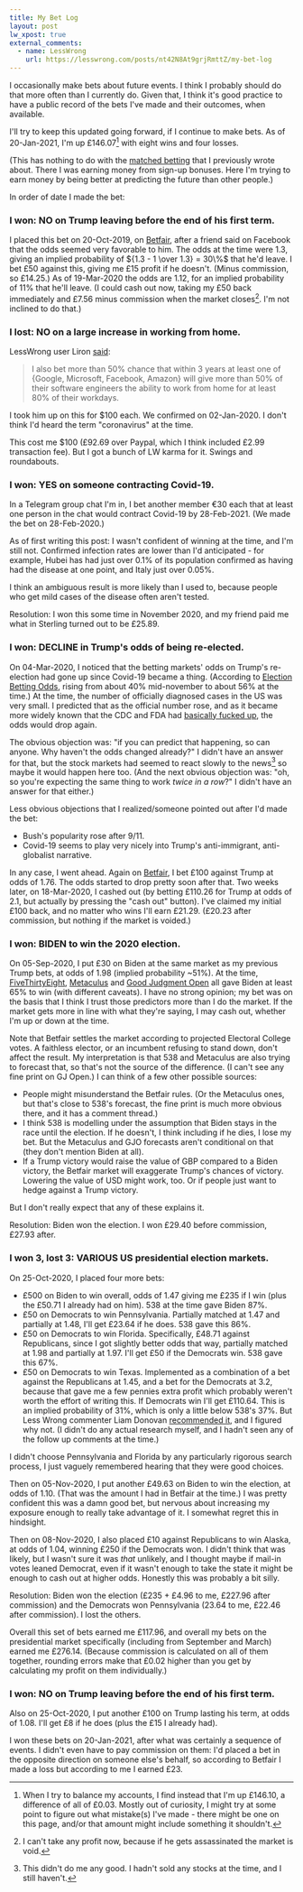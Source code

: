 ```yaml
---
title: My Bet Log
layout: post
lw_xpost: true
external_comments:
  - name: LessWrong
    url: https://lesswrong.com/posts/nt42N8At9grjRmttZ/my-bet-log
---
```

I occasionally make bets about future events. I think I probably should do that more often than I currently do. Given that, I think it's good practice to have a public record of the bets I've made and their outcomes, when available.

I'll try to keep this updated going forward, if I continue to make bets. As of 20-Jan-2021, I'm up £146.07[^balancing] with eight wins and four losses.

[^balancing]: When I try to balance my accounts, I find instead that I'm up £146.10, a difference of all of £0.03. Mostly out of curiosity, I might try at some point to figure out what mistake(s) I've made - there might be one on this page, and/or that amount might include something it shouldn't.

(This has nothing to do with the [matched betting](http://reasonableapproximation.net/2018/06/02/matched-betting.html) that I previously wrote about. There I was earning money from sign-up bonuses. Here I'm trying to earn money by being better at predicting the future than other people.)

In order of date I made the bet:

### I won: NO on Trump leaving before the end of his first term.

I placed this bet on 20-Oct-2019, on
[Betfair](https://www.betfair.com/exchange/plus/politics/market/1.129133401),
after a friend said on Facebook that the odds seemed very favorable to him. The odds at the time were 1.3, giving an implied probability of ${1.3 - 1 \over 1.3} = 30\%$ that he'd leave. I bet £50 against this, giving me £15 profit if he doesn't. (Minus commission, so £14.25.) As of 19-Mar-2020 the odds are 1.12, for an implied probability of 11% that he'll leave. (I could cash out now, taking my £50 back immediately and £7.56 minus commission when the market closes[^void]. I'm not inclined to do that.)

[^void]: I can't take any profit now, because if he gets assassinated the market is void.

### I lost: NO on a large increase in working from home.

LessWrong user Liron [said](https://www.greaterwrong.com/posts/7XTnz7S77hRzLbpDA/programmers-should-plan-for-lower-pay#comment-SuFjevs6QmcDHQaWN):

> I also bet more than 50% chance that within 3 years at least one of {Google, Microsoft, Facebook, Amazon} will give more than 50% of their software engineers the ability to work from home for at least 80% of their workdays.

I took him up on this for $100 each. We confirmed on 02-Jan-2020. I don't think I'd heard the term "coronavirus" at the time.

This cost me $100 (£92.69 over Paypal, which I think included £2.99 transaction fee). But I got a bunch of LW karma for it. Swings and roundabouts.

### I won: YES on someone contracting Covid-19.

In a Telegram group chat I'm in, I bet another member €30 each that at least one person in the chat would contract Covid-19 by 28-Feb-2021. (We made the bet on 28-Feb-2020.)

As of first writing this post: I wasn't confident of winning at the time, and I'm still not. Confirmed infection rates are lower than I'd anticipated - for example, Hubei has had just over 0.1% of its population confirmed as having had the disease at one point, and Italy just over 0.05%.

I think an ambiguous result is more likely than I used to, because people who get mild cases of the disease often aren't tested.

Resolution: I won this some time in November 2020, and my friend paid me what in Sterling turned out to be £25.89.

### I won: DECLINE in Trump's odds of being re-elected.

On 04-Mar-2020, I noticed that the betting markets' odds on Trump's re-election had gone up since Covid-19 became a thing. (According to [Election Betting Odds](https://electionbettingodds.com/President2020.html), rising from about 40% mid-november to about 56% at the time.) At the time, the number of officially diagnosed cases in the US was very small. I predicted that as the official number rose, and as it became more widely known that the CDC and FDA had [basically fucked up](https://slatestarcodex.com/2020/03/02/coronavirus-links-speculation-open-thread/), the odds would drop again.

The obvious objection was: "if you can predict that happening, so can anyone. Why haven't the odds changed already?" I didn't have an answer for that, but the stock markets had seemed to react slowly to the news[^stocks] so maybe it would happen here too. (And the next obvious objection was: "oh, so you're expecting the same thing to work *twice in a row*?" I didn't have an answer for that either.)

[^stocks]: This didn't do me any good. I hadn't sold any stocks at the time, and I still haven't.

Less obvious objections that I realized/someone pointed out after I'd made the bet:

* Bush's popularity rose after 9/11.
* Covid-19 seems to play very nicely into Trump's anti-immigrant, anti-globalist narrative.

In any case, I went ahead. Again on [Betfair](https://www.betfair.com/exchange/plus/politics/market/1.128151441), I bet £100 against Trump at odds of 1.76. The odds started to drop pretty soon after that. Two weeks later, on 18-Mar-2020, I cashed out (by betting £110.26 for Trump at odds of 2.1, but actually by pressing the "cash out" button). I've claimed my initial £100 back, and no matter who wins I'll earn £21.29. (£20.23 after commission, but nothing if the market is voided.)

### I won: BIDEN to win the 2020 election.

On 05-Sep-2020, I put £30 on Biden at the same market as my previous Trump bets, at odds of 1.98 (implied probability ~51%). At the time, [FiveThirtyEight](https://projects.fivethirtyeight.com/2020-election-forecast/), [Metaculus](https://www.metaculus.com/questions/1100/will-trump-be-reelected-president-in-2020/) and [Good Judgment Open](https://www.gjopen.com/questions/1496-who-will-win-the-2020-united-states-presidential-election) all gave Biden at least 65% to win (with different caveats). I have no strong opinion; my bet was on the basis that I think I trust those predictors more than I do the market. If the market gets more in line with what they're saying, I may cash out, whether I'm up or down at the time.

Note that Betfair settles the market according to projected Electoral College votes. A faithless elector, or an incumbent refusing to stand down, don't affect the result. My interpretation is that 538 and Metaculus are also trying to forecast that, so that's not the source of the difference. (I can't see any fine print on GJ Open.) I can think of a few other possible sources:

* People might misunderstand the Betfair rules. (Or the Metaculus ones, but that's close to 538's forecast, the fine print is much more obvious there, and it has a comment thread.)
* I think 538 is modelling under the assumption that Biden stays in the race until the election. If he doesn't, I think including if he dies, I lose my bet. But the Metaculus and GJO forecasts aren't conditional on that (they don't mention Biden at all).
* If a Trump victory would raise the value of GBP compared to a Biden victory, the Betfair market will exaggerate Trump's chances of victory. Lowering the value of USD might work, too. Or if people just want to hedge against a Trump victory.

But I don't really expect that any of these explains it.

Resolution: Biden won the election. I won £29.40 before commission, £27.93 after.

### I won 3, lost 3: VARIOUS US presidential election markets.

On 25-Oct-2020, I placed four more bets:

* £500 on Biden to win overall, odds of 1.47 giving me £235 if I win (plus the £50.71 I already had on him). 538 at the time gave Biden 87%.
* £50 on Democrats to win Pennsylvania. Partially matched at 1.47 and partially at 1.48, I'll get £23.64 if he does. 538 gave this 86%.
* £50 on Democrats to win Florida. Specifically, £48.71 against Republicans, since I got slightly better odds that way, partially matched at 1.98 and partially at 1.97. I'll get £50 if the Democrats win. 538 gave this 67%.
* £50 on Democrats to win Texas. Implemented as a combination of a bet against the Republicans at 1.45, and a bet for the Democrats at 3.2, because that gave me a few pennies extra profit which probably weren't worth the effort of writing this. If Democrats win I'll get £110.64. This is an implied probability of 31%, which is only a little below 538's 37%. But Less Wrong commenter Liam Donovan [recommended it](https://www.greaterwrong.com/posts/y8RWtNBiksbSzm9j4/bet-on-biden#comment-9MKorKFuSDycSBxT7), and I figured why not. (I didn't do any actual research myself, and I hadn't seen any of the follow up comments at the time.)

I didn't choose Pennsylvania and Florida by any particularly rigorous search process, I just vaguely remembered hearing that they were good choices.

Then on 05-Nov-2020, I put another £49.63 on Biden to win the election, at odds of 1.10. (That was the amount I had in Betfair at the time.) I was pretty confident this was a damn good bet, but nervous about increasing my exposure enough to really take advantage of it. I somewhat regret this in hindsight.

Then on 08-Nov-2020, I also placed £10 against Republicans to win Alaska, at odds of 1.04, winning £250 if the Democrats won. I didn't think that was likely, but I wasn't sure it was *that* unlikely, and I thought maybe if mail-in votes leaned Democrat, even if it wasn't enough to take the state it might be enough to cash out at higher odds. Honestly this was probably a bit silly.

Resolution: Biden won the election (£235 + £4.96 to me, £227.96 after commission) and the Democrats won Pennsylvania (23.64 to me, £22.46 after commission). I lost the others.

Overall this set of bets earned me £117.96, and overall my bets on the presidential market specifically (including from September and March) earned me £276.14. (Because commission is calculated on all of them together, rounding errors make that £0.02 higher than you get by calculating my profit on them individually.)

### I won: NO on Trump leaving before the end of his first term.

Also on 25-Oct-2020, I put another £100 on Trump lasting his term, at odds of 1.08. I'll get £8 if he does (plus the £15 I already had).

I won these bets on 20-Jan-2021, after what was certainly a sequence of events. I didn't even have to pay commission on them: I'd placed a bet in the opposite direction on someone else's behalf, so according to Betfair I made a loss but according to me I earned £23.
